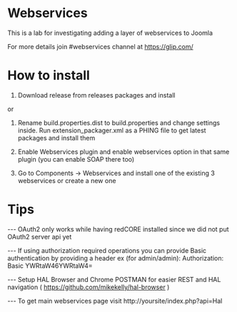 Webservices
===========

This is a lab for investigating adding a layer of webservices to Joomla

For more details join #webservices channel at https://glip.com/


How to install
====

1. Download release from releases packages and install

or

1. Rename build.properties.dist to build.properties and change settings inside. Run extension_packager.xml as a PHING file to get latest packages and install them


2. Enable Webservices plugin and enable webservices option in that same plugin (you can enable SOAP there too)

3. Go to Components -> Webservices and install one of the existing 3 webservices or create a new one


Tips
====

--- OAuth2 only works while having redCORE installed since we did not put OAuth2 server api yet

--- If using authorization required operations you can provide Basic authentication by providing a header ex (for admin/admin): Authorization: Basic YWRtaW46YWRtaW4=

--- Setup HAL Browser and Chrome POSTMAN for easier REST and HAL navigation ( https://github.com/mikekelly/hal-browser )

--- To get main webservices page visit http://yoursite/index.php?api=Hal
